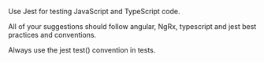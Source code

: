 Use Jest for testing JavaScript and TypeScript code.

All of your suggestions should follow angular, NgRx, typescript and jest best practices and conventions.

Always use the jest test() convention in tests.
